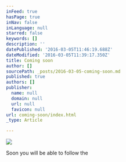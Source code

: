 ```yaml
---
inFeed: true
hasPage: true
inNav: false
inLanguage: null
starred: false
keywords: []
description: ''
datePublished: '2016-03-05T11:46:19.688Z'
dateModified: '2016-03-05T11:39:17.350Z'
title: Coming soon
author: []
sourcePath: _posts/2016-03-05-coming-soon.md
published: true
authors: []
publisher:
  name: null
  domain: null
  url: null
  favicon: null
url: coming-soon/index.html
_type: Article

---
```

![](https://the-grid-user-content.s3-us-west-2.amazonaws.com/441a0db5-9859-4fc9-9d1c-cea58c8f973b.jpg)

Soon you will be able to follow the